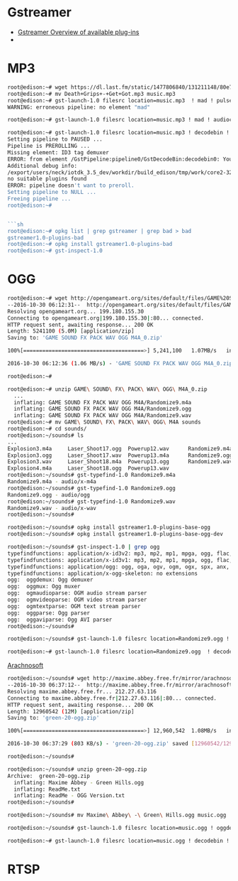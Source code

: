 # Gstreamer

- [Gstreamer Overview of available plug-ins](https://gstreamer.freedesktop.org/documentation/plugins.html)
- [](https://www.mankier.com/1/gst-launch-1.0)

# MP3

```sh
root@edison:~# wget https://dl.last.fm/static/1477806840/131211148/80e73bda617b3f102999b714b5515dc57d8c33986ea28b4a3a8395b62f15700c/Death+Grips+-+Get+Got.mp3
root@edison:~# mv Death+Grips+-+Get+Got.mp3 music.mp3
root@edison:~# gst-launch-1.0 filesrc location=music.mp3  ! mad ! pulsesink
WARNING: erroneous pipeline: no element "mad"
```

```sh
root@edison:~# gst-launch-1.0 filesrc location=music.mp3 ! mad ! audioconvert ! audioresample ! pulsesink
```

```sh
root@edison:~# gst-launch-1.0 filesrc location=music.mp3 ! decodebin ! pulsesink
Setting pipeline to PAUSED ...
Pipeline is PREROLLING ...
Missing element: ID3 tag demuxer
ERROR: from element /GstPipeline:pipeline0/GstDecodeBin:decodebin0: Your GStreamer installation is missing a plug-in.
Additional debug info:
/export/users/neck/iotdk_3.5_dev/workdir/build_edison/tmp/work/core2-32-poky-linux/gstreamer1.0-plugins-base/1.4.1-r0/gst-plugins-base-1.4.1/gst/playback/gstdecodebin2.c(3977): gst_decode_bin_expose (): /GstPipeline:pipeline0/GstDecodeBin:decodebin0:
no suitable plugins found
ERROR: pipeline doesn't want to preroll.
Setting pipeline to NULL ...
Freeing pipeline ...
root@edison:~# 


```sh
root@edison:~# opkg list | grep gstreamer | grep bad > bad
gstreamer1.0-plugins-bad
root@edison:~# opkg install gstreamer1.0-plugins-bad
root@edison:~# gst-inspect-1.0
```

# OGG

```sh
root@edison:~# wget http://opengameart.org/sites/default/files/GAME%20SOUND%20FX%20PACK%20WAV%20OGG%20M4A_0.zip
--2016-10-30 06:12:31--  http://opengameart.org/sites/default/files/GAME%20SOUND%20FX%20PACK%20WAV%20OGG%20M4A_0.zip
Resolving opengameart.org... 199.180.155.30
Connecting to opengameart.org|199.180.155.30|:80... connected.
HTTP request sent, awaiting response... 200 OK
Length: 5241100 (5.0M) [application/zip]
Saving to: 'GAME SOUND FX PACK WAV OGG M4A_0.zip'

100%[======================================>] 5,241,100   1.07MB/s   in 4.7s   

2016-10-30 06:12:36 (1.06 MB/s) - 'GAME SOUND FX PACK WAV OGG M4A_0.zip' saved [5241100/5241100]

root@edison:~# 
```

```sh
root@edison:~# unzip GAME\ SOUND\ FX\ PACK\ WAV\ OGG\ M4A_0.zip
  ...
  inflating: GAME SOUND FX PACK WAV OGG M4A/Randomize9.m4a
  inflating: GAME SOUND FX PACK WAV OGG M4A/Randomize9.ogg
  inflating: GAME SOUND FX PACK WAV OGG M4A/Randomize9.wav
root@edison:~# mv GAME\ SOUND\ FX\ PACK\ WAV\ OGG\ M4A sounds
root@edison:~# cd sounds/ 
root@edison:~/sounds# ls
...
Explosion3.m4a     Laser_Shoot17.ogg  Powerup12.wav      Randomize9.m4a
Explosion3.ogg     Laser_Shoot17.wav  Powerup13.m4a      Randomize9.ogg
Explosion3.wav     Laser_Shoot18.m4a  Powerup13.ogg      Randomize9.wav
Explosion4.m4a     Laser_Shoot18.ogg  Powerup13.wav
root@edison:~/sounds# gst-typefind-1.0 Randomize9.m4a
Randomize9.m4a - audio/x-m4a
root@edison:~/sounds# gst-typefind-1.0 Randomize9.ogg
Randomize9.ogg - audio/ogg
root@edison:~/sounds# gst-typefind-1.0 Randomize9.wav 
Randomize9.wav - audio/x-wav
root@edison:~/sounds# 
```

```sh
root@edison:~/sounds# opkg install gstreamer1.0-plugins-base-ogg
root@edison:~/sounds# opkg install gstreamer1.0-plugins-base-ogg-dev
```

```sh
root@edison:~/sounds# gst-inspect-1.0 | grep ogg 
typefindfunctions: application/x-id3v2: mp3, mp2, mp1, mpga, ogg, flac, tta
typefindfunctions: application/x-id3v1: mp3, mp2, mp1, mpga, ogg, flac, tta
typefindfunctions: application/ogg: ogg, oga, ogv, ogm, ogx, spx, anx, axa, axv
typefindfunctions: application/x-ogg-skeleton: no extensions
ogg:  oggdemux: Ogg demuxer
ogg:  oggmux: Ogg muxer
ogg:  ogmaudioparse: OGM audio stream parser
ogg:  ogmvideoparse: OGM video stream parser
ogg:  ogmtextparse: OGM text stream parser
ogg:  oggparse: Ogg parser
ogg:  oggaviparse: Ogg AVI parser
root@edison:~/sounds# 
```

```sh
root@edison:~/sounds# gst-launch-1.0 filesrc location=Randomize9.ogg ! oggdemux ! vorbisdec ! audioconvert ! audioresample ! pulsesink
```

```sh
root@edison:~# gst-launch-1.0 filesrc location=Randomize9.ogg  ! decodebin ! pulsesink
```

[Arachnosoft](http://www.arachnosoft.com/main/music.php)

```sh
root@edison:~/sounds# wget http://maxime.abbey.free.fr/mirror/arachnosoft/files/music/current/green/green-20-ogg.zip
--2016-10-30 06:37:12--  http://maxime.abbey.free.fr/mirror/arachnosoft/files/music/current/green/green-20-ogg.zip
Resolving maxime.abbey.free.fr... 212.27.63.116
Connecting to maxime.abbey.free.fr|212.27.63.116|:80... connected.
HTTP request sent, awaiting response... 200 OK
Length: 12960542 (12M) [application/zip]
Saving to: 'green-20-ogg.zip'

100%[======================================>] 12,960,542  1.08MB/s   in 16s    

2016-10-30 06:37:29 (803 KB/s) - 'green-20-ogg.zip' saved [12960542/12960542]

root@edison:~/sounds# 
```

```sh
root@edison:~/sounds# unzip green-20-ogg.zip 
Archive:  green-20-ogg.zip
  inflating: Maxime Abbey - Green Hills.ogg
  inflating: ReadMe.txt
  inflating: ReadMe - OGG Version.txt
root@edison:~/sounds# 
```

```sh
root@edison:~/sounds# mv Maxime\ Abbey\ -\ Green\ Hills.ogg music.ogg
```

```sh
root@edison:~/sounds# gst-launch-1.0 filesrc location=music.ogg ! oggdemux ! vorbisdec ! audioconvert ! audioresample ! pulsesink
```

```sh
root@edison:~# gst-launch-1.0 filesrc location=music.ogg ! decodebin ! pulsesink
```


# RTSP

```sh
```
